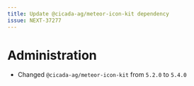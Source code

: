 ```yaml
---
title: Update @cicada-ag/meteor-icon-kit dependency
issue: NEXT-37277
---
```

# Administration
* Changed `@cicada-ag/meteor-icon-kit` from `5.2.0` to `5.4.0`
